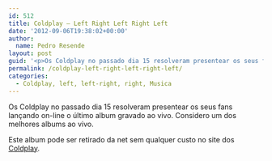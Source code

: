 ```yaml
---
id: 512
title: Coldplay – Left Right Left Right Left
date: '2012-09-06T19:38:02+00:00'
author: 
  name: Pedro Resende
layout: post
guid: '<p>Os Coldplay no passado dia 15 resolveram presentear os seus fans lançando on-line o último album gravado ao vivo. Considero um dos melhores albums ao vivo.</p><p>Este album pode ser retirado da net sem qualquer custo no site dos <a href="http://www.col'
permalink: /coldplay-left-right-left-right-left/
categories:
  - Coldplay, left, left-right, right, Musica
---
```

Os Coldplay no passado dia 15 resolveram presentear os seus fans lançando on-line o último album gravado ao vivo. Considero um dos melhores albums ao vivo.

Este album pode ser retirado da net sem qualquer custo no site dos <a href="http://www.coldplay.com/" target="_blank">Coldplay</a>.